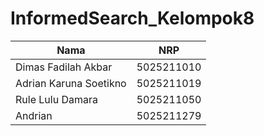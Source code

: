 # InformedSearch_Kelompok8

| Nama                      | NRP           |
|---------------------------|---------------|
|Dimas Fadilah Akbar        |5025211010     |
|Adrian Karuna Soetikno     |5025211019     |
|Rule Lulu Damara           |5025211050     |
|Andrian                    |5025211279     |
